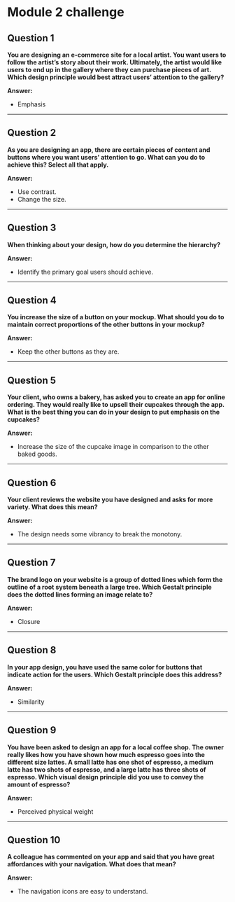 # Module 2 challenge


## Question 1  
**You are designing an e-commerce site for a local artist. You want users to follow the artist’s story about their work. Ultimately, the artist would like users to end up in the gallery where they can purchase pieces of art. Which design principle would best attract users’ attention to the gallery?**  

**Answer:**  
- Emphasis

---

## Question 2  
**As you are designing an app, there are certain pieces of content and buttons where you want users’ attention to go. What can you do to achieve this? Select all that apply.**  

**Answer:**  
- Use contrast.  
- Change the size.

---

## Question 3  
**When thinking about your design, how do you determine the hierarchy?**  

**Answer:**  
- Identify the primary goal users should achieve.

---

## Question 4  
**You increase the size of a button on your mockup. What should you do to maintain correct proportions of the other buttons in your mockup?**  

**Answer:**  
- Keep the other buttons as they are.

---

## Question 5  
**Your client, who owns a bakery, has asked you to create an app for online ordering. They would really like to upsell their cupcakes through the app. What is the best thing you can do in your design to put emphasis on the cupcakes?**  

**Answer:**  
- Increase the size of the cupcake image in comparison to the other baked goods.

---

## Question 6  
**Your client reviews the website you have designed and asks for more variety. What does this mean?**  

**Answer:**  
- The design needs some vibrancy to break the monotony.

---

## Question 7  
**The brand logo on your website is a group of dotted lines which form the outline of a root system beneath a large tree. Which Gestalt principle does the dotted lines forming an image relate to?**  

**Answer:**  
- Closure

---

## Question 8  
**In your app design, you have used the same color for buttons that indicate action for the users. Which Gestalt principle does this address?**  

**Answer:**  
- Similarity

---

## Question 9  
**You have been asked to design an app for a local coffee shop. The owner really likes how you have shown how much espresso goes into the different size lattes. A small latte has one shot of espresso, a medium latte has two shots of espresso, and a large latte has three shots of espresso. Which visual design principle did you use to convey the amount of espresso?**  

**Answer:**  
- Perceived physical weight

---

## Question 10  
**A colleague has commented on your app and said that you have great affordances with your navigation. What does that mean?**  

**Answer:**  
- The navigation icons are easy to understand.

